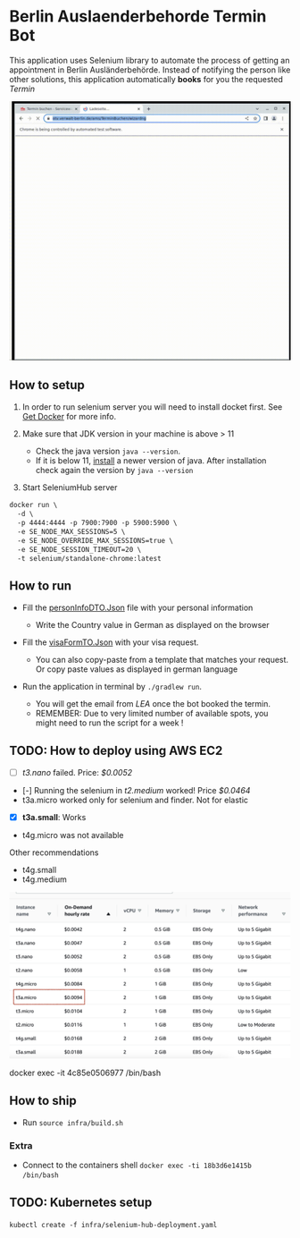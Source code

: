 # Berlin Auslaenderbehorde Termin Bot

This application uses Selenium library to automate the process of getting an appointment in Berlin Ausländerbehörde.
Instead of notifying the person like other solutions, this application automatically **books** for you the requested *Termin*

![recording](/doc/form.gif)

## How to setup
1. In order to run selenium server you will need to install docket first. See [Get Docker](https://docs.docker.com/get-docker/) for more info.
 
2. Make sure that JDK version in your machine is above > 11
   - Check the java version `java --version`. 
   - If it is below 11,  [install](https://docs.oracle.com/en/java/javase/11/install/installation-jdk-macos.html#GUID-2FE451B0-9572-4E38-A1A5-568B77B146DE) a newer version of java. After installation check again the version by `java --version` 

3. Start SeleniumHub server 
```shell 
docker run \
  -d \
  -p 4444:4444 -p 7900:7900 -p 5900:5900 \
  -e SE_NODE_MAX_SESSIONS=5 \
  -e SE_NODE_OVERRIDE_MAX_SESSIONS=true \
  -e SE_NODE_SESSION_TIMEOUT=20 \
  -t selenium/standalone-chrome:latest
```


## How to run
- Fill the [personInfoDTO.Json](src/main/resources/PERSONAL_INFO_FORM_default.json) file with your personal information
  - Write the Country value in German as displayed on the browser
- Fill the [visaFormTO.Json](src/main/resources/APPLY_FOR_A_RESIDENCE_TITLE_default.json) with your visa request.
  - You can also copy-paste from a template that matches your request. Or copy paste values as displayed in german language
 
- Run the application in terminal by `./gradlew run`.
  - You will get the email from *LEA* once the bot booked the termin. 
  - REMEMBER: Due to very limited number of available spots, you might need to run the script for a week !

## TODO: How to deploy using AWS EC2 

- [ ] *t3.nano* failed.   Price: *$0.0052*
- [-] Running the selenium in *t2.medium* worked! Price  *$0.0464*
- t3a.micro worked only for selenium and finder. Not for elastic
- [x] **t3a.small**: Works
- t4g.micro was not available

Other recommendations
- t4g.small
- t4g.medium

![](doc/ec2_price.png)

docker exec -it 4c85e0506977 /bin/bash

## How to ship
- Run `source infra/build.sh`

### Extra
- Connect to the containers shell `docker exec -ti 18b3d6e1415b /bin/bash`

## TODO: Kubernetes setup
`kubectl create -f infra/selenium-hub-deployment.yaml`
